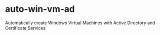 auto-win-vm-ad
==============

Automatically create Windows Virtual Machines with Active Directory and Certificate Services